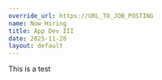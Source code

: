 ```yaml
---
override_url: https://URL_TO_JOB_POSTING
name: Now Hiring
title: App Dev III
date: 2025-11-28
layout: default
---
```


<p>This is a test</p>
